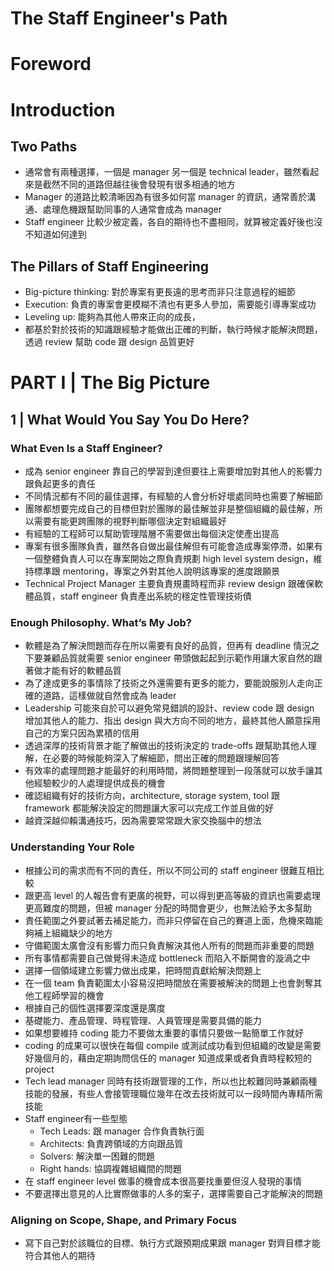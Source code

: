 # The Staff Engineer's Path
# Foreword
# Introduction
## Two Paths
* 通常會有兩種選擇，一個是 manager 另一個是 technical leader，雖然看起來是截然不同的道路但越往後會發現有很多相通的地方
* Manager 的道路比較清晰因為有很多如何當 manager 的資訊，通常善於溝通、處理危機跟幫助同事的人通常會成為 manager
* Staff engineer 比較少被定義，各自的期待也不盡相同，就算被定義好後也沒不知道如何達到
## The Pillars of Staff Engineering
* Big-picture thinking: 對於專案有更長遠的思考而非只注意過程的細節
* Execution: 負責的專案會更模糊不清也有更多人參加，需要能引導專案成功
* Leveling up: 能夠為其他人帶來正向的成長，
* 都基於對於技術的知識跟經驗才能做出正確的判斷，執行時候才能解決問題，透過 review 幫助 code 跟 design 品質更好
# PART I | The Big Picture
## 1 | What Would You Say You Do Here?
### What Even Is a Staff Engineer?
* 成為 senior engineer 靠自己的學習到達但要往上需要增加對其他人的影響力跟負起更多的責任
* 不同情況都有不同的最佳選擇，有經驗的人會分析好壞處同時也需要了解細節
* 團隊都想要完成自己的目標但對於團隊的最佳解並非是整個組織的最佳解，所以需要有能更跨團隊的視野判斷哪個決定對組織最好
* 有經驗的工程師可以幫助管理階層不需要做出每個決定使產出提高
* 專案有很多團隊負責，雖然各自做出最佳解但有可能會造成專案停滯，如果有一個整體負責人可以在專案開始之際負責規劃 high level system design，維持標準跟 mentoring，專案之外對其他人說明該專案的進度跟願景
* Technical Project Manager 主要負責規畫時程而非 review design 跟確保軟體品質，staff engineer 負責產出系統的穩定性管理技術債
### Enough Philosophy. What’s My Job?
* 軟體是為了解決問題而存在所以需要有良好的品質，但再有 deadline 情況之下要兼顧品質就需要 senior engineer 帶頭做起起到示範作用讓大家自然的跟著做才能有好的軟體品質
* 為了達成更多的事情除了技術之外還需要有更多的能力，要能說服別人走向正確的道路，這樣做就自然會成為 leader
* Leadership 可能來自於可以避免常見錯誤的設計、review code 跟 design 增加其他人的能力、指出 design 與大方向不同的地方，最終其他人願意採用自己的方案只因為累積的信用
* 透過深厚的技術背景才能了解做出的技術決定的 trade-offs 跟幫助其他人理解，在必要的時候能夠深入了解細節，問出正確的問題跟理解回答
* 有效率的處理問題才能最好的利用時間，將問題整理到一段落就可以放手讓其他經驗較少的人處理提供成長的機會
* 確認組織有好的技術方向，architecture, storage system, tool 跟 framework 都能解決設定的問題讓大家可以完成工作並且做的好
* 越資深越仰賴溝通技巧，因為需要常常跟大家交換腦中的想法
### Understanding Your Role
* 根據公司的需求而有不同的責任，所以不同公司的 staff engineer 很難互相比較
* 跟更高 level 的人報告會有更廣的視野，可以得到更高等級的資訊也需要處理更高難度的問題，但被 manager 分配的時間會更少，也無法給予太多幫助
* 責任範圍之外要試著去補足能力，而非只停留在自己的賽道上面，危機來臨能夠補上組織缺少的地方
* 守備範圍太廣會沒有影響力而只負責解決其他人所有的問題而非重要的問題
* 所有事情都需要自己做覺得未造成 bottleneck 而陷入不斷開會的漩渦之中
* 選擇一個領域建立影響力做出成果，把時間貢獻給解決問題上
* 在一個 team 負責範圍太小容易沒把時間放在需要被解決的問題上也會剝奪其他工程師學習的機會
* 根據自己的個性選擇要深度還是廣度
* 基礎能力、產品管理、時程管理、人員管理是需要具備的能力
* 如果想要維持 coding 能力不要做太重要的事情只要做一點簡單工作就好
* coding 的成果可以很快在每個 compile 或測試成功看到但組織的改變是需要好幾個月的，藉由定期詢問信任的 manager 知道成果或者負責時程較短的project
* Tech lead manager 同時有技術跟管理的工作，所以也比較難同時兼顧兩種技能的發展，有些人會接管理職位幾年在改去技術就可以一段時間內專精所需技能
* Staff engineer有一些型態
    * Tech Leads: 跟 manager 合作負責執行面
    * Architects: 負責跨領域的方向跟品質
    * Solvers: 解決單一困難的問題
    * Right hands: 協調複雜組織間的問題
* 在 staff engineer level 做事的機會成本很高要找重要但沒人發現的事情
* 不要選擇出意見的人比實際做事的人多的案子，選擇需要自己才能解決的問題
### Aligning on Scope, Shape, and Primary Focus
* 寫下自己對於該職位的目標、執行方式跟預期成果跟 manager 對齊目標才能符合其他人的期待
